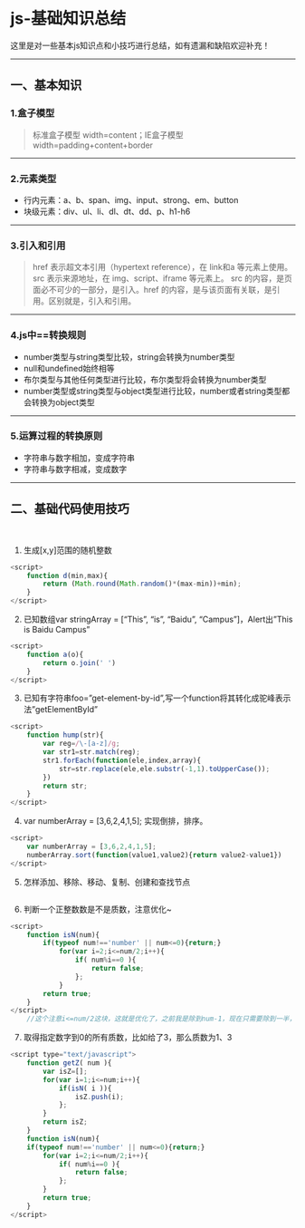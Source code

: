 # js-基础知识总结   
这里是对一些基本js知识点和小技巧进行总结，如有遗漏和缺陷欢迎补充！    
***
## 一、基本知识        
### 1.盒子模型   
> 标准盒子模型 width=content；IE盒子模型width=padding+content+border   
----------    
### 2.元素类型 
* 行内元素：a、b、span、img、input、strong、em、button    
* 块级元素：div、ul、li、dl、dt、dd、p、h1-h6     
----------      
### 3.引入和引用      
> href 表示超文本引用（hypertext reference），在 link和a 等元素上使用。src 表示来源地址，在 img、script、iframe 等元素上。
src 的内容，是页面必不可少的一部分，是引入。href 的内容，是与该页面有关联，是引用。区别就是，引入和引用。       
*********       
### 4.js中==转换规则     
* number类型与string类型比较，string会转换为number类型     
* null和undefined始终相等        
* 布尔类型与其他任何类型进行比较，布尔类型将会转换为number类型     
* number类型或string类型与object类型进行比较，number或者string类型都会转换为object类型      
*****       
### 5.运算过程的转换原则      
* 字符串与数字相加，变成字符串
* 字符串与数字相减，变成数字     
----------      
## 二、基础代码使用技巧  
   
1. 生成[x,y]范围的随机整数    
```javascript
<script>
	function d(min,max){
		return (Math.round(Math.random()*(max-min))+min);
	}
</script>
```	
2. 已知数组var stringArray = [“This”, “is”, “Baidu”, “Campus”]，Alert出”This is Baidu Campus”	
```javascript
<script>
	function a(o){
		return o.join(' ')
	}
</script>
```	
3. 已知有字符串foo=”get-element-by-id”,写一个function将其转化成驼峰表示法”getElementById”	
```javascript
<script>
	function hump(str){
		var reg=/\-[a-z]/g;
		var str1=str.match(reg);
		str1.forEach(function(ele,index,array){
			str=str.replace(ele,ele.substr(-1,1).toUpperCase());
		})
		return str;
	}
</script>
```	
4. var numberArray = [3,6,2,4,1,5]; 实现倒排，排序。	
```javascript
<script>
	var numberArray = [3,6,2,4,1,5];
	numberArray.sort(function(value1,value2){return value2-value1})
</script>
```	
5. 怎样添加、移除、移动、复制、创建和查找节点	
```javascript

```	
6. 判断一个正整数数是不是质数，注意优化~	
```javascript
<script>
	function isN(num){
		if(typeof num!=='number' || num<=0){return;}
			for(var i=2;i<=num/2;i++){
				if( num%i==0 ){       
					return false;
				};
			}
		return true;
	}
</script>
	//这个注意i<=num/2这块，这就是优化了，之前我是除到num-1，现在只需要除到一半，因为再往上除不可能除开，新技能get~
```	
7. 取得指定数字到0的所有质数，比如给了3，那么质数为1、3	
```javascript
<script type="text/javascript">
	function getZ( num ){
		var isZ=[];
		for(var i=1;i<=num;i++){
			if(isN( i )){
				isZ.push(i);
			};
		}
		return isZ;
	}
	function isN(num){
	if(typeof num!=='number' || num<=0){return;}
		for(var i=2;i<=num/2;i++){
			if( num%i==0 ){       
				return false;
			};
		}
		return true;
	}
</script>
```
